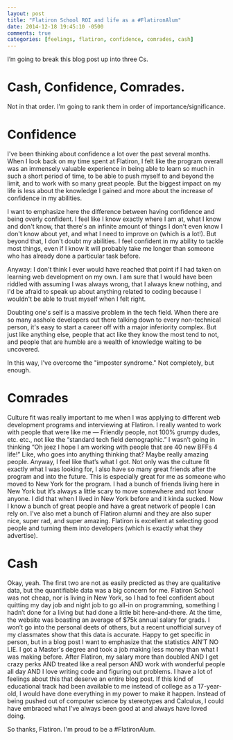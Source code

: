 ```yaml
---
layout: post
title: "Flatiron School ROI and life as a #FlatironAlum"
date: 2014-12-18 19:45:10 -0500
comments: true
categories: [feelings, flatiron, confidence, comrades, cash]
---
```


I’m going to break this blog post up into three Cs.

# Cash, Confidence, Comrades.

Not in that order. I’m going to rank them in order of importance/significance.

# Confidence

I've been thinking about confidence a lot over the past several months. When I look back on my time spent at Flatiron, I felt like the program overall was an immensely valuable experience in being able to learn so much in such a short period of time, to be able to push myself to and beyond the limit, and to work with so many great people. But the biggest impact on my life is less about the knowledge I gained and more about the increase of confidence in my abilities.

I want to emphasize here the difference between having confidence and being overly confident. I feel like I know exactly where I am at, what I know and don't know, that there's an infinite amount of things I don't even know I don't know about yet, and what I need to improve on (which is a lot!). But beyond that, I don't doubt my abilities. I feel confident in my ability to tackle most things, even if I know it will probably take me longer than someone who has already done a particular task before. 

Anyway: I don't think I ever would have reached that point if I had taken on learning web development on my own. I am sure that I would have been riddled with assuming I was always wrong, that I always knew nothing, and I'd be afraid to speak up about anything related to coding because I wouldn't be able to trust myself when I felt right. 

Doubting one's self is a massive problem in the tech field. When there are so many asshole developers out there talking down to every non-technical person, it's easy to start a career off with a major inferiority complex. But just like anything else, people that act like they know the most tend to not, and people that are humble are a wealth of knowledge waiting to be uncovered. 

In this way, I've overcome the "imposter syndrome." Not completely, but enough.

# Comrades

Culture fit was really important to me when I was applying to different web development programs and interviewing at Flatiron. I really wanted to work with people that were like me — Friendly people, not 100% grumpy dudes, etc. etc., not like the “standard tech field demographic.” I wasn’t going in thinking “Oh jeez I hope I am working with people that are 40 new BFFs 4 life!” Like, who goes into anything thinking that? Maybe really amazing people. Anyway, I feel like that’s what I got. Not only was the culture fit exactly what I was looking for, I also have so many great friends after the program and into the future. This is especially great for me as someone who moved to New York for the program. I had a bunch of friends living here in New York but it’s always a little scary to move somewhere and not know anyone. I did that when I lived in New York before and it kinda sucked. Now I know a bunch of great people and have a great network of people I can rely on. I’ve also met a bunch of Flatiron alumni and they are also super nice, super rad, and super amazing. Flatiron is excellent at selecting good people and turning them into developers (which is exactly what they advertise).

# Cash

Okay, yeah. The first two are not as easily predicted as they are qualitative data, but the quantifiable data was a big concern for me. Flatiron School was not cheap, nor is living in New York, so I had to feel confident about quitting my day job and night job to go all-in on programming, something I hadn’t done for a living but had done a little bit here-and-there. At the time, the website was boasting an average of $75k annual salary for grads. I won’t go into the personal deets of others, but a recent unofficial survey of my classmates show that this data is accurate. Happy to get specific in person, but in a blog post I want to emphasize that the statistics AIN’T NO LIE. I got a Master's degree and took a job making less money than what I was making before. After Flatiron, my salary more than doubled AND I get crazy perks AND treated like a real person AND work with wonderful people all day AND I love writing code and figuring out problems. I have a lot of feelings about this that deserve an entire blog post. If this kind of educational track had been available to me instead of college as a 17-year-old, I would have done everything in my power to make it happen. Instead of being pushed out of computer science by stereotypes and Calculus, I could have embraced what I’ve always been good at and always have loved doing.

So thanks, Flatiron. I'm proud to be a #FlatironAlum.